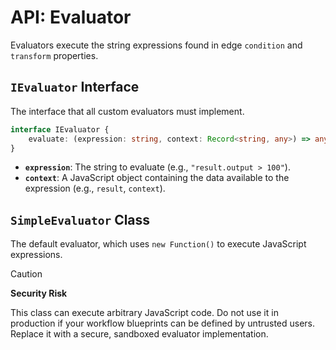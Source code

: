 # API: Evaluator

Evaluators execute the string expressions found in edge `condition` and `transform` properties.

## `IEvaluator` Interface

The interface that all custom evaluators must implement.

```typescript
interface IEvaluator {
	evaluate: (expression: string, context: Record<string, any>) => any
}
```
-   **`expression`**: The string to evaluate (e.g., `"result.output > 100"`).
-   **`context`**: A JavaScript object containing the data available to the expression (e.g., `result`, `context`).

## `SimpleEvaluator` Class

The default evaluator, which uses `new Function()` to execute JavaScript expressions.

> [!CAUTION]
> **Security Risk**
>
> This class can execute arbitrary JavaScript code. Do not use it in production if your workflow blueprints can be defined by untrusted users. Replace it with a secure, sandboxed evaluator implementation.
